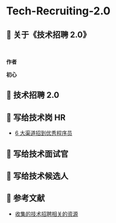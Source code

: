 # Tech-Recruiting-2.0


## 📖 关于《技术招聘 2.0》


<br>

**作者**



**初心**




## 📌 技术招聘 2.0



## 📌 写给技术岗 HR

- [6 大渠道招到优秀程序员](写给技术岗HR/6大渠道招到优秀程序员.md)


## 📌 写给技术面试官


## 📌 写给技术候选人


## 📌 参考文献


- [收集的技术招聘相关的资源](参考文献/收集的技术招聘相关的资源.md)
